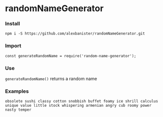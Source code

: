 # randomNameGenerator

### Install
`npm i -S https://github.com/alexbanister/randomNameGenerator.git`

### Import
`const generateRandomName = require('random-name-generator');`

### Use
`generateRandomName()`
returns a random name

### Examples
`obsolete sushi
classy cotton
snobbish buffet
foamy ice
shrill calculus
unique value
little stock
whispering armenian
angry cub
roomy power
nasty temper`

